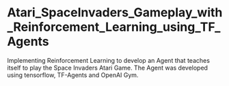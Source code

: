 # Atari_SpaceInvaders_Gameplay_with_Reinforcement_Learning_using_TF_Agents
 Implementing Reinforcement Learning to develop an Agent that teaches itself to play the Space Invaders Atari Game. The Agent was developed using tensorflow, TF-Agents and OpenAI Gym.
